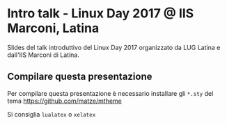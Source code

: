 # Intro talk - Linux Day 2017 @ IIS Marconi, Latina

Slides del talk introduttivo del Linux Day 2017 organizzato da LUG Latina e dall'IIS Marconi di Latina.

## Compilare questa presentazione

Per compilare questa presentazione è necessario installare gli `*.sty` del tema https://github.com/matze/mtheme

Si consiglia `lualatex` o `xelatex`
